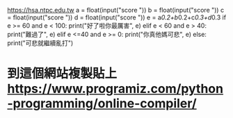 https://hsa.ntpc.edu.tw
a = float(input("score "))
b = float(input("score "))
c = float(input("score "))
d = float(input("score "))
e = a*0.2+b*0.2+c*0.3+d*0.3
if e >= 60 and e < 100:
    print("好了啦你最厲害", e)
elif e < 60 and e > 40:
    print("難過了", e)
elif e <=40 and e >= 0:
    print("你真他媽可悲", e)
else:
    print("可悲就繼續亂打")
# 到這個網站複製貼上 https://www.programiz.com/python-programming/online-compiler/
